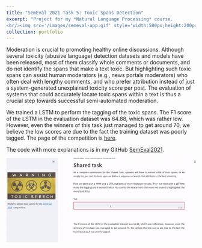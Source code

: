 ```yaml
---
title: "SemEval 2021 Task 5: Toxic Spans Detection"
excerpt: "Project for my *Natural Language Processing* course. 
<br/><img src='/images/semeval-app.gif' style='width:500px;height:200px;' class='center'>"
collection: portfolio
---
```


Moderation is crucial to promoting healthy online discussions. Although several toxicity (abusive language) detection datasets and 
models have been released, most of them classify whole comments or documents, and do not identify the spans that make a text toxic. 
But highlighting such toxic spans can assist human moderators (e.g., news portals moderators) who often deal with lengthy comments, 
and who prefer attribution instead of just a system-generated unexplained toxicity score per post. The evaluation of systems that could 
accurately locate toxic spans within a text is thus a crucial step towards successful semi-automated moderation.

We trained a LSTM to perform the tagging of the toxic spans. The F1 score of the LSTM in the evaluation dataset was 64.88, which was rather low. However, even the winners of this task just managed to get around 70, we believe the low scores are due to the fact the training dataset was poorly tagged. The page of the competition is [here](https://competitions.codalab.org/competitions/25623#learn_the_details).

The code with more explanations is in my GitHub [SemEval2021](https://github.com/davidguzmanr/SemEval2021).

<img src='/images/semeval-app.gif' class='center'>